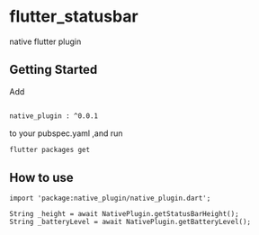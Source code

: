 # flutter_statusbar

native flutter plugin

## Getting Started
Add 

```bash

native_plugin : ^0.0.1

```
to your pubspec.yaml ,and run 

```bash
flutter packages get 
```

## How to use
```
import 'package:native_plugin/native_plugin.dart';
```
```
String _height = await NativePlugin.getStatusBarHeight();
String _batteryLevel = await NativePlugin.getBatteryLevel();
```